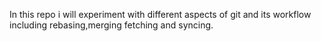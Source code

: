 In this repo i will experiment with different aspects of git and its workflow including rebasing,merging fetching and syncing.
